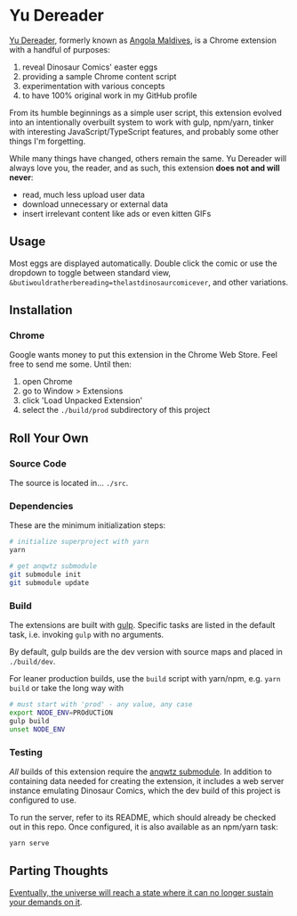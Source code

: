 # Yu Dereader

[Yu Dereader](http://www.qwantz.com/index.php?comic=3413),
formerly known as [Angola Maldives](http://qwantz.com/index.php?comic=2319),
is a Chrome extension with a handful of purposes:

1. reveal Dinosaur Comics' easter eggs
1. providing a sample Chrome content script
1. experimentation with various concepts
1. to have 100% original work in my GitHub profile

From its humble beginnings as a simple user script,
this extension evolved into an intentionally overbuilt system
to work with gulp, npm/yarn,
tinker with interesting JavaScript/TypeScript features,
and probably some other things I'm forgetting.

While many things have changed, others remain the same.
Yu Dereader will always love you, the reader, and as such,
this extension **does not and will never**:

* read, much less upload user data
* download unnecessary or external data
* insert irrelevant content like ads or even kitten GIFs

## Usage

Most eggs are displayed automatically.
Double click the comic or use the dropdown
to toggle between standard view,
`&butiwouldratherbereading=thelastdinosaurcomicever`,
and other variations.

## Installation

### Chrome

Google wants money to put this extension in the Chrome Web Store.
Feel free to send me some.
Until then:

1. open Chrome
1. go to Window > Extensions
1. click 'Load Unpacked Extension'
1. select the `./build/prod` subdirectory of this project

## Roll Your Own

### Source Code

The source is located in... `./src`.

### Dependencies

These are the minimum initialization steps:

```sh
# initialize superproject with yarn
yarn

# get anqwtz submodule
git submodule init
git submodule update
```

### Build

The extensions are built with [gulp](http://gulpjs.com/).
Specific tasks are listed in the default task,
i.e. invoking `gulp` with no arguments.

By default, gulp builds are the dev version with source maps
and placed in `./build/dev`.

For leaner production builds,
use the `build` script with yarn/npm, e.g. `yarn build`
or take the long way with

```sh
# must start with 'prod' - any value, any case
export NODE_ENV=PROdUCTiON
gulp build
unset NODE_ENV
```

### Testing

*All* builds of this extension require the
[anqwtz submodule](https://github.com/schmamps/anqwtz).
In addition to containing data needed for creating the extension,
it includes a web server instance emulating Dinosaur Comics,
which the dev build of this project is configured to use.

To run the server, refer to its README,
which should already be checked out in this repo.
Once configured, it is also available as an npm/yarn task:

```sh
yarn serve
```

## Parting Thoughts

[Eventually, the universe will reach a state where it can no longer
sustain your demands on it](https://qwantz.com/index.php?comic=2033&butiwouldratherbereading=thelastdinosaurcomicever).
